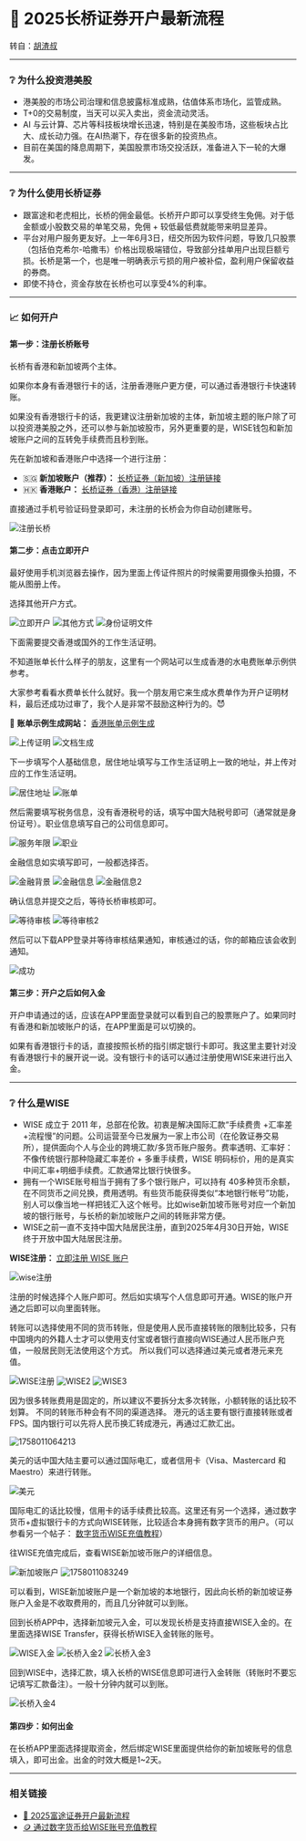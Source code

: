 # 🏦 2025长桥证券开户最新流程

转自：[胡渣叔](https://cashcow.click/finance/555/)

---

### ❔ 为什么投资港美股

*   港美股的市场公司治理和信息披露标准成熟，估值体系市场化，监管成熟。
*   T+0的交易制度，当天可以买入卖出，资金流动灵活。
*   AI 与云计算、芯片等科技板块增长迅速，特别是在美股市场，这些板块占比大、成长动力强。在AI热潮下，存在很多新的投资热点。
*   目前在美国的降息周期下，美国股票市场交投活跃，准备进入下一轮的大爆发。

---

### ❔ 为什么使用长桥证券

*   跟富途和老虎相比，长桥的佣金最低。长桥开户即可以享受终生免佣。对于低金额或小股数交易的单笔交易，免佣 + 较低最低费就能带来明显差异。
*   平台对用户服务更友好。上一年6月3日，纽交所因为软件问题，导致几只股票（包括伯克希尔-哈撒韦）价格出现极端错位，导致部分挂单用户出现巨额亏损。长桥是第一个，也是唯一明确表示亏损的用户被补偿，盈利用户保留收益的券商。
*   即使不持仓，资金存放在长桥也可以享受4%的利率。

---

### 📈 如何开户

#### 第一步：注册长桥账号

长桥有香港和新加坡两个主体。

如果你本身有香港银行卡的话，注册香港账户更方便，可以通过香港银行卡快速转账。

如果没有香港银行卡的话，我更建议注册新加坡的主体，新加坡主题的账户除了可以投资港美股之外，还可以参与新加坡股市，另外更重要的是，WISE钱包和新加坡账户之间的互转免手续费而且秒到账。

先在新加坡和香港账户中选择一个进行注册：

*   🇸🇬 **新加坡账户（推荐）：** [长桥证券（新加坡）注册链接](https://activity.longbridge.sg/pages/longbridge_sg/8650/index.html?app_id=longbridge_sg&org_id=1&channel=SHMB00007&account_channel=lb_sg&invite-code=4XWBUN)
*   🇭🇰 **香港账户：** [长桥证券（香港）注册链接](https://longbridge.activity.wbrks.com/pages/longbridge/8864/index.html?app_id=longbridge&org_id=1&channel=HM002025&account_channel=lb&invite-code=4XWBUN)

直接通过手机号验证码登录即可，未注册的长桥会为你自动创建账号。

![注册长桥](./images/1758008974565_.jpg)

#### 第二步：点击立即开户

最好使用手机浏览器去操作，因为里面上传证件照片的时候需要用摄像头拍摄，不能从图册上传。

选择其他开户方式。

![立即开户](./images/1758009364114-e1758079886159.png)
![其他方式](./images/1758009921187-e1758079909823.png)
![身份证明文件](./images/1758010128403-scaled-e1758079946103.png)

下面需要提交香港或国外的工作生活证明。

不知道账单长什么样子的朋友，这里有一个网站可以生成香港的水电费账单示例供参考。

大家参考看看水费单长什么就好。我一个朋友用它来生成水费单作为开户证明材料，最后还成功过审了，我个人是非常不鼓励这种行为的。😈

📃 **账单示例生成网站：** [香港账单示例生成](https://mimicland.click/)

![上传证明](./images/1758010804744-scaled-e1758081468745.png)
![文档生成](./images/1758010935285-e1758081506134.png)

下一步填写个人基础信息，居住地址填写与工作生活证明上一致的地址，并上传对应的工作生活证明。

![居住地址](./images/1758010963445-scaled-e1758081537165.png)
![账单](./images/1758010968888-scaled-e1758081553725.png)

然后需要填写税务信息，没有香港税号的话，填写中国大陆税号即可（通常就是身份证号）。职业信息填写自己的公司信息即可。

![服务年限](./images/1758010976300-scaled-e1758081597443.png)
![职业](./images/1758010983299-scaled-e1758081686502.png)

金融信息如实填写即可，一般都选择否。

![金融背景](./images/1758010989494-scaled-e1758081717915.png)
![金融信息](./images/1758010993743-scaled-e1758081735623.png)
![金融信息2](./images/1758010999514-scaled-e1758081796930.png)

确认信息并提交之后，等待长桥审核即可。

![等待审核](./images/1758011009411-scaled-e1758081816408.png)
![等待审核2](./images/1758011014494-scaled-e1758081838690.png)

然后可以下载APP登录并等待审核结果通知，审核通过的话，你的邮箱应该会收到通知。

![成功](./images/1758011021496-e1758081860875.png)

#### 第三步：开户之后如何入金

开户申请通过的话，应该在APP里面登录就可以看到自己的股票账户了。如果同时有香港和新加坡账户的话，在APP里面是可以切换的。

如果有香港银行卡的话，直接按照长桥的指引绑定银行卡即可。我这里主要针对没有香港银行卡的展开说一说。没有银行卡的话可以通过注册使用WISE来进行出入金。

---

### ❔ 什么是WISE

*   WISE 成立于 2011 年，总部在伦敦。初衷是解决国际汇款“手续费贵 +汇率差+流程慢”的问题。公司运营至今已发展为一家上市公司（在伦敦证券交易所），提供面向个人与企业的跨境汇款/多货币账户服务。费率透明、汇率好：不像传统银行那种隐藏汇率差价 + 多重手续费，WISE 明码标价，用的是真实中间汇率+明细手续费。汇款通常比银行快很多。
*   拥有一个WISE账号相当于拥有了多个银行账户，可以持有 40多种货币余额，在不同货币之间兑换，费用透明。有些货币能获得类似“本地银行帐号”功能，别人可以像当地一样把钱汇入这个帐号。比如wise新加坡币账号对应一个新加坡的银行账号，与长桥的新加坡账户之间的转账非常方便。
*   WISE之前一直不支持中国大陆居民注册，直到2025年4月30日开始，WISE终于开放中国大陆居民注册。

**WISE注册：** [立即注册 WISE 账户](https://wise.com/invite/dic/zhifengc28)

![wise注册](./images/1758011037303-e1758081896867.png)

注册的时候选择个人账户即可。然后如实填写个人信息即可开通。WISE的账户开通之后即可以向里面转账。

转账可以选择使用不同的货币转账，但是使用人民币直接转账的限制比较多，只有中国境内的外籍人士才可以使用支付宝或者银行直接向WISE通过人民币账户充值，一般居民则无法使用这个方式。 所以我们可以选择通过美元或者港元来充值。

![WISE注册](./images/1758011044460-e1758081923350.png)
![WISE2](./images/1758011050264-e1758081948696.png)
![WISE3](./images/1758011057914-e1758081979202.png)

因为很多转账费用是固定的，所以建议不要拆分太多次转账，小额转账的话比较不划算。 不同的转账币种会有不同的渠道选择。 港元的话主要有银行直接转账或者FPS。国内银行可以先将人民币换汇转成港元，再通过汇款汇出。

![1758011064213](./images/1758011064213-e1758082105835.png)

美元的话中国大陆主要可以通过国际电汇，或者信用卡（Visa、Mastercard 和 Maestro）来进行转账。

![美元](./images/1758011069943-e1758082563707.png)

国际电汇的话比较慢，信用卡的话手续费比较高。这里还有另一个选择，通过数字货币+虚拟银行卡的方式向WISE转账，比较适合本身拥有数字货币的用户。（可以参看另一个帖子： [数字货币WISE充值教程](https://cashcow.click/finance/558/)）

往WISE充值完成后，查看WISE新加坡币账户的详细信息。

![新加坡账户](./images/1758011076366-e1758083664186.png)
![1758011083249](./images/1758011083249-e1758083697116.png)

可以看到，WISE新加坡账户是一个新加坡的本地银行，因此向长桥的新加坡证券账户入金是不收取费用的，而且几分钟就可以到账。

回到长桥APP中，选择新加坡元入金，可以发现长桥是支持直接WISE入金的。在里面选择WISE Transfer，获得长桥WISE入金转账的账号。

![WISE入金](./images/1758011090295-scaled-e1758102963704.png)
![长桥入金2](./images/1758011095381-scaled-e1758103028355.png)
![长桥入金3](./images/1758011102076-scaled-e1758103056207.png)

回到WISE中，选择汇款，填入长桥的WISE信息即可进行入金转账（转账时不要忘记填写汇款备注）。一般十分钟内就可以到账。

![长桥入金4](./images/1758011109688-e1758103156303.png)

#### 第四步：如何出金

在长桥APP里面选择提取资金，然后绑定WISE里面提供给你的新加坡账号的信息填入，即可出金。出金的时效大概是1~2天。

---

### 相关链接

*   [🏦 2025富途证券开户最新流程](https://cashcow.click/finance/555/)
*   [🪙 通过数字货币给WISE账号充值教程](https://cashcow.click/finance/558/)


